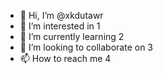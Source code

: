 - 👋 Hi, I’m @xkdutawr
- 👀 I’m interested in 1
- 🌱 I’m currently learning 2
- 💞️ I’m looking to collaborate on 3
- 📫 How to reach me 4

<!---
xkdutawr/xkdutawr is a ✨ special ✨ repository because its `README.md` (this file) appears on your GitHub profile.
You can click the Preview link to take a look at your changes.
--->
